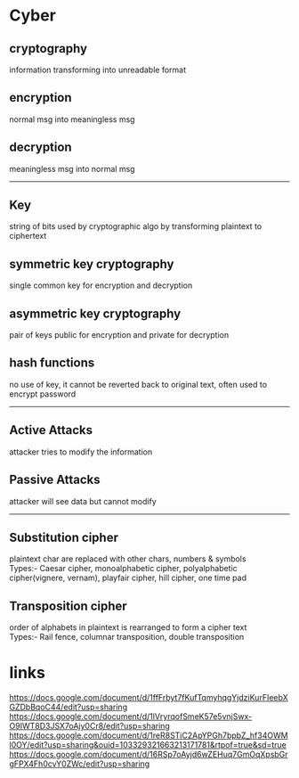 # Cyber

## cryptography 
information transforming into unreadable format

## encryption
normal msg into meaningless msg

## decryption
meaningless msg into normal msg

<hr>

## Key
string of bits used by cryptographic algo by transforming plaintext to ciphertext

## symmetric key cryptography
single common key for encryption and decryption

## asymmetric key cryptography
pair of keys public for encryption and private for decryption

## hash functions
no use of key, it cannot be reverted back to original text, often used to encrypt password

<hr>

## Active Attacks
attacker tries to modify the information

## Passive Attacks
attacker will see data but cannot modify

<hr>

## Substitution cipher
plaintext char are replaced with other chars, numbers & symbols
<br>Types:-  Caesar cipher, monoalphabetic cipher, polyalphabetic cipher(vignere, vernam), playfair cipher, hill cipher, one time pad

## Transposition cipher
order of alphabets in plaintext is rearranged to form a cipher text
<br>Types:-  Rail fence, columnar transposition, double transposition


# links
https://docs.google.com/document/d/1ffFrbyt7fKufTqmyhqgYjdziKurFIeebXGZDbBqoC44/edit?usp=sharing
<br>
https://docs.google.com/document/d/1lVryrqofSmeK57e5vnjSwx-O9IWT8D3JSX7oAjy0Cr8/edit?usp=sharing
<br>
https://docs.google.com/document/d/1reR8STiC2ApYPGh7bpbZ_hf34OWMl0OY/edit?usp=sharing&ouid=103329321663213171781&rtpof=true&sd=true
<br>
https://docs.google.com/document/d/16RSp7oAyjd6wZEHuq7GmOqXpsbGrgFPX4Fh0cvY0ZWc/edit?usp=sharing
